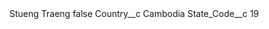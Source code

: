<?xml version="1.0" encoding="UTF-8"?>
<CustomMetadata xmlns="http://soap.sforce.com/2006/04/metadata" xmlns:xsi="http://www.w3.org/2001/XMLSchema-instance" xmlns:xsd="http://www.w3.org/2001/XMLSchema">
    <label>Stueng Traeng</label>
    <protected>false</protected>
    <values>
        <field>Country__c</field>
        <value xsi:type="xsd:string">Cambodia</value>
    </values>
    <values>
        <field>State_Code__c</field>
        <value xsi:type="xsd:string">19</value>
    </values>
</CustomMetadata>
